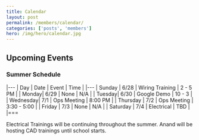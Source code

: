 ```yaml
---
title: Calendar
layout: post
permalink: /members/calendar/
categories: ['posts', 'members']
hero: /img/hero/calendar.jpg
---
```


## Upcoming Events

### Summer Schedule


|---
| Day | Date | Event    | Time |
|---
| Sunday | 6/28 | Wiring Training | 2 - 5 PM |
| Monday| 6/29 | None | N/A |
| Tuesday| 6/30 | Google Demo | 10 - 3 |
| Wednesday| 7/1 | Ops Meeting | 8:00 PM |
| Thursday | 7/2 | Ops Meeting | 3:30 - 5:00 |
| Friday | 7/3 | None | N/A |
| Saturday | 7/4 | Electrical | TBD |
|===

Electrical Trainings will be continuing throughout the summer.
Anand will be hosting CAD trainings until school starts.
